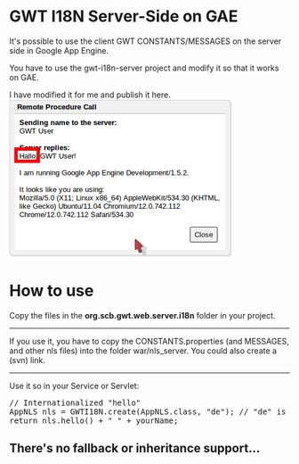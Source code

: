 <h1>GWT I18N Server-Side on GAE</h1>
It's possible to use the client GWT CONSTANTS/MESSAGES on the server side in Google App Engine.

You have to use the gwt-i18n-server project and modify it so that it works on GAE.

I have modified it for me and publish it here.
<img src="https://github.com/jjoe64/gwt-i18n-gae/raw/master/gwti18ngae.png" />

<h1>How to use</h1>
Copy the files in the <b>org.scb.gwt.web.server.i18n</b> folder in your project.
<hr/>
If you use it, you have to copy the CONSTANTS.properties (and MESSAGES, and other nls files) into the folder war/nls_server. You could also create a (svn) link.
<hr/>

Use it so in your Service or Servlet:
<pre>
// Internationalized "hello"
AppNLS nls = GWTI18N.create(AppNLS.class, "de"); // "de" is the language
return nls.hello() + " " + yourName;
</pre>

<h2>There's no fallback or inheritance support...</h2>


